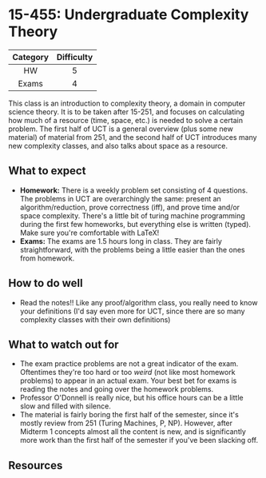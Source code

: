 # 15-455: Undergraduate Complexity Theory

| Category | Difficulty |
|:-:       | :-:        |
| HW       | 5          |
| Exams    | 4          |

This class is an introduction to complexity theory, a domain in computer science theory. It is to be taken after 15-251, and focuses on calculating how much of a resource (time, space, etc.) is needed to solve a certain problem. The first half of UCT is a general overview (plus some new material) of material from 251, and the second half of UCT introduces many new complexity classes, and also talks about space as a resource.

## What to expect

- **Homework:** There is a weekly problem set consisting of 4 questions. The problems in UCT are overarchingly the same: present an algorithm/reduction, prove correctness (iff), and prove time and/or space complexity. There's a little bit of turing machine programming during the first few homeworks, but everything else is written (typed). Make sure you're comfortable with LaTeX!
- **Exams:** The exams are 1.5 hours long in class. They are fairly straightforward, with the problems being a little easier than the ones from homework.

## How to do well

- Read the notes!! Like any proof/algorithm class, you really need to know your definitions (I'd say even more for UCT, since there are so many complexity classes with their own definitions)

## What to watch out for

- The exam practice problems are not a great indicator of the exam. Oftentimes they're too hard or too _weird_ (not like most homework problems) to appear in an actual exam. Your best bet for exams is reading the notes and going over the homework problems.
- Professor O'Donnell is really nice, but his office hours can be a little slow and filled with silence.
- The material is fairly boring the first half of the semester, since it's mostly review from 251 (Turing Machines, P, NP). However, after Midterm 1 concepts almost all the content is new, and is significantly more work than the first half of the semester if you've been slacking off.

## Resources
